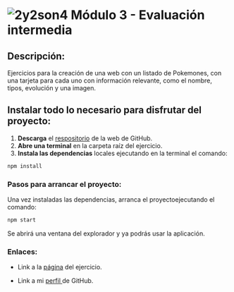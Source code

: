 # ![2y2son4](./public/favicon2.ico) **Módulo 3 - Evaluación intermedia**

## **Descripción:**

Ejercicios para la creación de una web con un listado de Pokemones, con una tarjeta para cada uno con información relevante, como el
nombre, tipos, evolución y una imagen.

## Instalar todo lo necesario para disfrutar del proyecto:

1. **Descarga** el [respositorio](https://github.com/Adalab/modulo-3-evaluacion-intermedia-2y2son4.git) de la web de GitHub.
1. **Abre una terminal** en la carpeta raíz del ejercicio.
1. **Instala las dependencias** locales ejecutando en la terminal el comando:

```bash
npm install
```

### Pasos para arrancar el proyecto:

Una vez instaladas las dependencias, arranca el proyectoejecutando el comando:

```bash
npm start
```

Se abrirá una ventana del explorador y ya podrás usar la aplicación.

### **Enlaces:**

- Link a la [página](https://beta.adalab.es/modulo-3-evaluacion-intermedia-2y2son4/) del ejercicio.

- Link a mi [perfil ](https://github.com/2y2son4)de GitHub.

